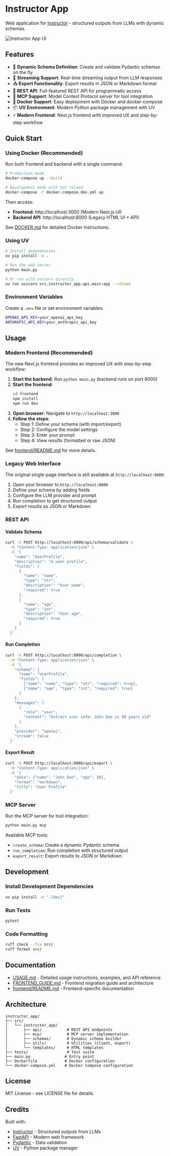 # Instructor App

Web application for [Instructor](https://github.com/567-labs/instructor) - structured outputs from LLMs with dynamic schemas.

![Instructor App UI](./instructor_app.png)

## Features

- 🎯 **Dynamic Schema Definition**: Create and validate Pydantic schemas on the fly
- 🌊 **Streaming Support**: Real-time streaming output from LLM responses
- 📤 **Export Functionality**: Export results in JSON or Markdown format
- 🔌 **REST API**: Full-featured REST API for programmatic access
- 🤖 **MCP Support**: Model Context Protocol server for tool integration
- 🐳 **Docker Support**: Easy deployment with Docker and docker-compose
- 📦 **UV Environment**: Modern Python package management with UV
- ⚡ **Modern Frontend**: Next.js frontend with improved UX and step-by-step workflow

## Quick Start

### Using Docker (Recommended)

Run both frontend and backend with a single command:

```bash
# Production mode
docker-compose up --build

# Development mode with hot reload
docker-compose -f docker-compose.dev.yml up
```

Then access:
- **Frontend**: http://localhost:3000 (Modern Next.js UI)
- **Backend API**: http://localhost:8000 (Legacy HTML UI + API)

See [DOCKER.md](DOCKER.md) for detailed Docker instructions.

### Using UV

```bash
# Install dependencies
uv pip install -e .

# Run the web server
python main.py

# Or run with uvicorn directly
uv run uvicorn src.instructor_app.api.main:app --reload
```

### Environment Variables

Create a `.env` file or set environment variables:

```bash
OPENAI_API_KEY=your_openai_api_key
ANTHROPIC_API_KEY=your_anthropic_api_key
```

## Usage

### Modern Frontend (Recommended)

The new Next.js frontend provides an improved UX with step-by-step workflow:

1. **Start the backend**: Run `python main.py` (backend runs on port 8000)
2. **Start the frontend**: 
   ```bash
   cd frontend
   npm install
   npm run dev
   ```
3. **Open browser**: Navigate to `http://localhost:3000`
4. **Follow the steps**:
   - Step 1: Define your schema (with import/export)
   - Step 2: Configure the model settings
   - Step 3: Enter your prompt
   - Step 4: View results (formatted or raw JSON)

See [frontend/README.md](frontend/README.md) for more details.

### Legacy Web Interface

The original single-page interface is still available at `http://localhost:8000`:

1. Open your browser to `http://localhost:8000`
2. Define your schema by adding fields
3. Configure the LLM provider and prompt
4. Run completion to get structured output
5. Export results as JSON or Markdown

### REST API

#### Validate Schema

```bash
curl -X POST http://localhost:8000/api/schema/validate \
  -H "Content-Type: application/json" \
  -d '{
    "name": "UserProfile",
    "description": "A user profile",
    "fields": [
      {
        "name": "name",
        "type": "str",
        "description": "User name",
        "required": true
      },
      {
        "name": "age",
        "type": "int",
        "description": "User age",
        "required": true
      }
    ]
  }'
```

#### Run Completion

```bash
curl -X POST http://localhost:8000/api/completion \
  -H "Content-Type: application/json" \
  -d '{
    "schema": {
      "name": "UserProfile",
      "fields": [
        {"name": "name", "type": "str", "required": true},
        {"name": "age", "type": "int", "required": true}
      ]
    },
    "messages": [
      {
        "role": "user",
        "content": "Extract user info: John Doe is 30 years old"
      }
    ],
    "provider": "openai",
    "stream": false
  }'
```

#### Export Result

```bash
curl -X POST http://localhost:8000/api/export \
  -H "Content-Type: application/json" \
  -d '{
    "data": {"name": "John Doe", "age": 30},
    "format": "markdown",
    "title": "User Profile"
  }'
```

### MCP Server

Run the MCP server for tool integration:

```bash
python main.py mcp
```

Available MCP tools:
- `create_schema`: Create a dynamic Pydantic schema
- `run_completion`: Run completion with structured output
- `export_result`: Export results to JSON or Markdown

## Development

### Install Development Dependencies

```bash
uv pip install -e ".[dev]"
```

### Run Tests

```bash
pytest
```

### Code Formatting

```bash
ruff check --fix src/
ruff format src/
```

## Documentation

- [USAGE.md](USAGE.md) - Detailed usage instructions, examples, and API reference
- [FRONTEND_GUIDE.md](FRONTEND_GUIDE.md) - Frontend migration guide and architecture
- [frontend/README.md](frontend/README.md) - Frontend-specific documentation

## Architecture

```
instructor_app/
├── src/
│   └── instructor_app/
│       ├── api/           # REST API endpoints
│       ├── mcp/           # MCP server implementation
│       ├── schemas/       # Dynamic schema builder
│       ├── utils/         # Utilities (client, export)
│       └── templates/     # HTML templates
├── tests/                 # Test suite
├── main.py               # Entry point
├── Dockerfile            # Docker configuration
└── docker-compose.yml    # Docker Compose configuration
```

## License

MIT License - see LICENSE file for details.

## Credits

Built with:
- [Instructor](https://github.com/567-labs/instructor) - Structured outputs from LLMs
- [FastAPI](https://fastapi.tiangolo.com/) - Modern web framework
- [Pydantic](https://docs.pydantic.dev/) - Data validation
- [UV](https://github.com/astral-sh/uv) - Python package manager
